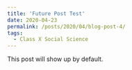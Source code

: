 ```yaml
---
title: 'Future Post Test'
date: 2020-04-23
permalink: /posts/2020/04/blog-post-4/
tags:
  - Class X Social Science
---
```


This post will show up by default. 
